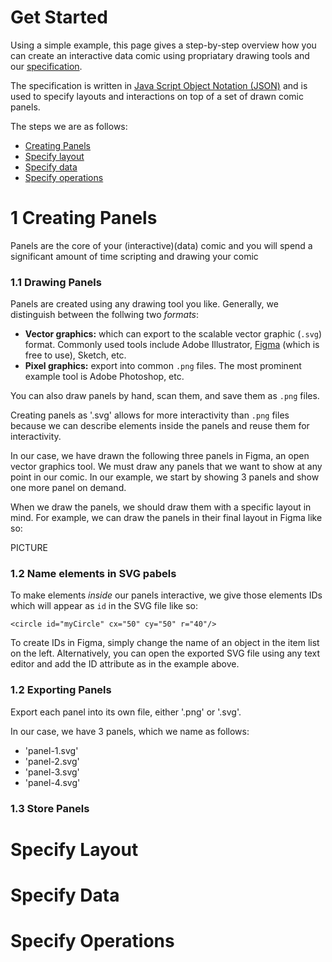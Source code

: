 # Get Started

Using a simple example, this page gives a step-by-step overview how you can create an interactive data comic using propriatary drawing tools and our [specification](documentation.html). 

The specification is written in [Java Script Object Notation (JSON)](https://en.wikipedia.org/wiki/JSON) and is used to specify layouts and interactions on top of a set of drawn comic panels.   

The steps we  are as follows: 
* [Creating Panels](#creating-panels)
* [Specify layout](#specify-layout)
* [Specify data](#specify-data)
* [Specify operations](#specify-operations)


# 1 Creating Panels

Panels are the core of your (interactive)(data) comic and you will spend a significant amount of time scripting and drawing your comic

### 1.1 Drawing Panels

Panels are created using any drawing tool you like. Generally, we distinguish between the follwing two *formats*:

* **Vector graphics:** which can export to the scalable vector graphic (`.svg`) format. Commonly used tools include Adobe Illustrator, [Figma](https://www.figma.com) (which is free to use), Sketch, etc. 
* **Pixel graphics:** export into common `.png` files. The most prominent example tool is Adobe Photoshop, etc.

You can also draw panels by hand, scan them, and save them as `.png` files. 

Creating panels as '.svg' allows for more interactivity than `.png` files because we can describe elements inside the panels and reuse them for interactivity.

In our case, we have drawn the following three panels in Figma, an open vector graphics tool. We must draw any panels that we want to show at any point in our comic. In our example, we start by showing 3 panels and show one more panel on demand. 

When we draw the panels, we should draw them with a specific layout in mind. For example, we can draw the panels in their final layout in Figma like so: 

<img style="background-color:red;">PICTURE</img>


### 1.2 Name elements in SVG pabels

To make elements *inside* our panels interactive, we give those elements IDs which will appear as `id` in the SVG file like so: 

`<circle id="myCircle" cx="50" cy="50" r="40"/>`

To create IDs in Figma, simply change the name of an object in the item list on the left. Alternatively, you can open the exported SVG file using any text editor and add the ID attribute as in the example above. 

### 1.2 Exporting Panels
Export each panel into its own file, either '.png' or '.svg'.

In our case, we have 3 panels, which we name as follows: 
* 'panel-1.svg'
* 'panel-2.svg'
* 'panel-3.svg'
* 'panel-4.svg'


### 1.3 Store Panels



# Specify Layout



# Specify Data



# Specify Operations
